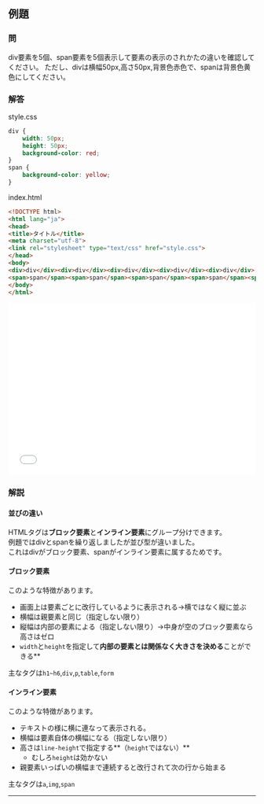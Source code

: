 ## 例題

### 問
div要素を5個、span要素を5個表示して要素の表示のされかたの違いを確認してください。
ただし、divは横幅50px,高さ50px,背景色赤色で、spanは背景色黄色にしてください。

### 解答
style.css

```css
div {
	width: 50px;
	height: 50px;
	background-color: red;
}
span {
	background-color: yellow;
}
```
index.html
```html
<!DOCTYPE html>
<html lang="ja">
<head>
<title>タイトル</title>
<meta charset="utf-8">
<link rel="stylesheet" type="text/css" href="style.css"> 
</head>
<body>
<div>div</div><div>div</div><div>div</div><div>div</div><div>div</div>
<span>span</span><span>span</span><span>span</span><span>span</span><span>span</span>
</body>
</html>
```

<iframe width="100%" height="350" src="//jsfiddle.net/7sf1fvkz/2/embedded/result,html,css/" allowfullscreen="allowfullscreen" frameborder="0"></iframe>

### 解説

#### 並びの違い
HTMLタグは**ブロック要素**と**インライン要素**にグループ分けできます。  
例題ではdivとspanを繰り返しましたが並び型が違いました。  
これはdivがブロック要素、spanがインライン要素に属するためです。

#### ブロック要素
このような特徴があります。
* 画面上は要素ごとに改行しているように表示される→横ではなく縦に並ぶ
* 横幅は親要素と同じ（指定しない限り）
* 縦幅は内部の要素による（指定しない限り）→中身が空のブロック要素なら高さはゼロ
* `width`と`height`を指定して**内部の要素とは関係なく大きさを決める**ことができる**

主なタグは`h1~h6`,`div`,`p`,`table`,`form`

#### インライン要素
このような特徴があります。
* テキストの様に横に連なって表示される。
* 横幅は要素自体の横幅になる（指定しない限り）
* 高さは`line-height`で指定する**（`height`ではない）**
	* むしろ`height`は効かない
* 親要素いっぱいの横幅まで連続すると改行されて次の行から始まる

主なタグは`a`,`img`,`span`

--- 
